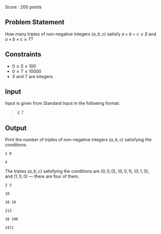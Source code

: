 Score : $200$ points

## Problem Statement

How many triples of non-negative integers $(a, b, c)$ satisfy $a+b+c \leq S$ and $a \times b \times c \leq T$?

## Constraints

- $0 \leq S \leq 100$
- $0 \leq T \leq 10000$
- $S$ and $T$ are integers.

## Input

Input is given from Standard Input in the following format:

> $S$ $T$

## Output

Print the number of triples of non-negative integers $(a,b,c)$ satisfying the conditions.

```input1
1 0
```

```output1
4
```

The triples $(a,b,c)$ satisfying the conditions are $(0,0,0)$, $(0,0,1)$, $(0,1,0)$, and $(1,0,0)$ ― there are four of them.

```input2
2 5
```

```output2
10
```

```input3
10 10
```

```output3
213
```

```input4
30 100
```

```output4
2471
```